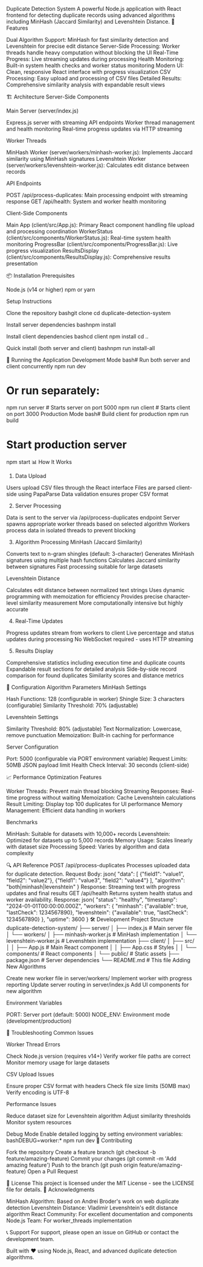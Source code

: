 Duplicate Detection System
A powerful Node.js application with React frontend for detecting duplicate records using advanced algorithms including MinHash (Jaccard Similarity) and Levenshtein Distance.
🚀 Features

Dual Algorithm Support: MinHash for fast similarity detection and Levenshtein for precise edit distance
Server-Side Processing: Worker threads handle heavy computation without blocking the UI
Real-Time Progress: Live streaming updates during processing
Health Monitoring: Built-in system health checks and worker status monitoring
Modern UI: Clean, responsive React interface with progress visualization
CSV Processing: Easy upload and processing of CSV files
Detailed Results: Comprehensive similarity analysis with expandable result views

🏗️ Architecture
Server-Side Components

Main Server (server/index.js)

Express.js server with streaming API endpoints
Worker thread management and health monitoring
Real-time progress updates via HTTP streaming


Worker Threads

MinHash Worker (server/workers/minhash-worker.js): Implements Jaccard similarity using MinHash signatures
Levenshtein Worker (server/workers/levenshtein-worker.js): Calculates edit distance between records


API Endpoints

POST /api/process-duplicates: Main processing endpoint with streaming response
GET /api/health: System and worker health monitoring



Client-Side Components

Main App (client/src/App.js): Primary React component handling file upload and processing coordination
WorkerStatus (client/src/components/WorkerStatus.js): Real-time system health monitoring
ProgressBar (client/src/components/ProgressBar.js): Live progress visualization
ResultsDisplay (client/src/components/ResultsDisplay.js): Comprehensive results presentation

📦 Installation
Prerequisites

Node.js (v14 or higher)
npm or yarn

Setup Instructions

Clone the repository
bashgit clone <repository-url>
cd duplicate-detection-system

Install server dependencies
bashnpm install

Install client dependencies
bashcd client
npm install
cd ..

Quick install (both server and client)
bashnpm run install-all


🚀 Running the Application
Development Mode
bash# Run both server and client concurrently
npm run dev

# Or run separately:
npm run server    # Starts server on port 5000
npm run client    # Starts client on port 3000
Production Mode
bash# Build client for production
npm run build

# Start production server
npm start
📊 How It Works
1. Data Upload

Users upload CSV files through the React interface
Files are parsed client-side using PapaParse
Data validation ensures proper CSV format

2. Server Processing

Data is sent to the server via /api/process-duplicates endpoint
Server spawns appropriate worker threads based on selected algorithm
Workers process data in isolated threads to prevent blocking

3. Algorithm Processing
MinHash (Jaccard Similarity)

Converts text to n-gram shingles (default: 3-character)
Generates MinHash signatures using multiple hash functions
Calculates Jaccard similarity between signatures
Fast processing suitable for large datasets

Levenshtein Distance

Calculates edit distance between normalized text strings
Uses dynamic programming with memoization for efficiency
Provides precise character-level similarity measurement
More computationally intensive but highly accurate

4. Real-Time Updates

Progress updates stream from workers to client
Live percentage and status updates during processing
No WebSocket required - uses HTTP streaming

5. Results Display

Comprehensive statistics including execution time and duplicate counts
Expandable result sections for detailed analysis
Side-by-side record comparison for found duplicates
Similarity scores and distance metrics

🔧 Configuration
Algorithm Parameters
MinHash Settings

Hash Functions: 128 (configurable in worker)
Shingle Size: 3 characters (configurable)
Similarity Threshold: 70% (adjustable)

Levenshtein Settings

Similarity Threshold: 80% (adjustable)
Text Normalization: Lowercase, remove punctuation
Memoization: Built-in caching for performance

Server Configuration

Port: 5000 (configurable via PORT environment variable)
Request Limits: 50MB JSON payload limit
Health Check Interval: 30 seconds (client-side)

📈 Performance
Optimization Features

Worker Threads: Prevent main thread blocking
Streaming Responses: Real-time progress without waiting
Memoization: Cache Levenshtein calculations
Result Limiting: Display top 100 duplicates for UI performance
Memory Management: Efficient data handling in workers

Benchmarks

MinHash: Suitable for datasets with 10,000+ records
Levenshtein: Optimized for datasets up to 5,000 records
Memory Usage: Scales linearly with dataset size
Processing Speed: Varies by algorithm and data complexity

🔍 API Reference
POST /api/process-duplicates
Processes uploaded data for duplicate detection.
Request Body:
json{
  "data": [
    {"field1": "value1", "field2": "value2"},
    {"field1": "value3", "field2": "value4"}
  ],
  "algorithm": "both|minhash|levenshtein"
}
Response: Streaming text with progress updates and final results
GET /api/health
Returns system health status and worker availability.
Response:
json{
  "status": "healthy",
  "timestamp": "2024-01-01T00:00:00.000Z",
  "workers": {
    "minhash": {"available": true, "lastCheck": 1234567890},
    "levenshtein": {"available": true, "lastCheck": 1234567890}
  },
  "uptime": 3600
}
🛠️ Development
Project Structure
duplicate-detection-system/
├── server/
│   ├── index.js              # Main server file
│   └── workers/
│       ├── minhash-worker.js    # MinHash implementation
│       └── levenshtein-worker.js # Levenshtein implementation
├── client/
│   ├── src/
│   │   ├── App.js            # Main React component
│   │   ├── App.css           # Styles
│   │   └── components/       # React components
│   └── public/               # Static assets
├── package.json              # Server dependencies
└── README.md                 # This file
Adding New Algorithms

Create new worker file in server/workers/
Implement worker with progress reporting
Update server routing in server/index.js
Add UI components for new algorithm

Environment Variables

PORT: Server port (default: 5000)
NODE_ENV: Environment mode (development/production)

🐛 Troubleshooting
Common Issues

Worker Thread Errors

Check Node.js version (requires v14+)
Verify worker file paths are correct
Monitor memory usage for large datasets


CSV Upload Issues

Ensure proper CSV format with headers
Check file size limits (50MB max)
Verify encoding is UTF-8


Performance Issues

Reduce dataset size for Levenshtein algorithm
Adjust similarity thresholds
Monitor system resources



Debug Mode
Enable detailed logging by setting environment variables:
bashDEBUG=worker:* npm run dev
🤝 Contributing

Fork the repository
Create a feature branch (git checkout -b feature/amazing-feature)
Commit your changes (git commit -m 'Add amazing feature')
Push to the branch (git push origin feature/amazing-feature)
Open a Pull Request

📝 License
This project is licensed under the MIT License - see the LICENSE file for details.
🙏 Acknowledgments

MinHash Algorithm: Based on Andrei Broder's work on web duplicate detection
Levenshtein Distance: Vladimir Levenshtein's edit distance algorithm
React Community: For excellent documentation and components
Node.js Team: For worker_threads implementation

📞 Support
For support, please open an issue on GitHub or contact the development team.

Built with ❤️ using Node.js, React, and advanced duplicate detection algorithms.